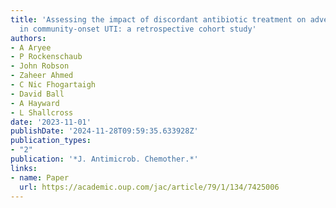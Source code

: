 ```yaml
---
title: 'Assessing the impact of discordant antibiotic treatment on adverse outcomes
  in community-onset UTI: a retrospective cohort study'
authors:
- A Aryee
- P Rockenschaub
- John Robson
- Zaheer Ahmed
- C Nic Fhogartaigh
- David Ball
- A Hayward
- L Shallcross
date: '2023-11-01'
publishDate: '2024-11-28T09:59:35.633928Z'
publication_types:
- "2"
publication: '*J. Antimicrob. Chemother.*'
links:
- name: Paper
  url: https://academic.oup.com/jac/article/79/1/134/7425006
---
```

